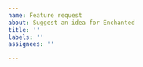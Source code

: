 ```yaml
---
name: Feature request
about: Suggest an idea for Enchanted
title: ''
labels: ''
assignees: ''

---
```



